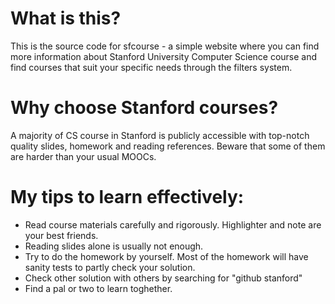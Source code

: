 # What is this?
This is the source code for sfcourse - a simple website where you can find more information about Stanford University Computer Science course and find courses that suit your specific needs through the filters system.
# Why choose Stanford courses?
A majority of CS course in Stanford is publicly accessible with top-notch quality slides, homework and reading references. Beware that some of them are harder than your usual MOOCs.
# My tips to learn effectively:
- Read course materials carefully and rigorously. Highlighter and note are your best friends.
- Reading slides alone is usually not enough. 
- Try to do the homework by yourself. Most of the homework will have sanity tests to partly check your solution.
- Check other solution with others by searching for "github <course code> stanford"
- Find a pal or two to learn toghether.
